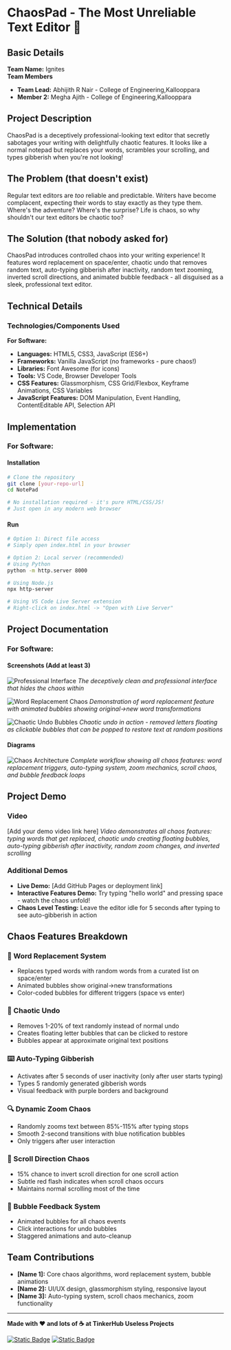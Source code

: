 # ChaosPad - The Most Unreliable Text Editor 🎯

## Basic Details
**Team Name:** Ignites  
**Team Members**
- **Team Lead:** Abhijith R Nair - College of Engineering,Kallooppara
- **Member 2:** Megha Ajith - College of Engineering,Kallooppara


## Project Description
ChaosPad is a deceptively professional-looking text editor that secretly sabotages your writing with delightfully chaotic features. It looks like a normal notepad but replaces your words, scrambles your scrolling, and types gibberish when you're not looking!

## The Problem (that doesn't exist)
Regular text editors are *too* reliable and predictable. Writers have become complacent, expecting their words to stay exactly as they type them. Where's the adventure? Where's the surprise? Life is chaos, so why shouldn't our text editors be chaotic too?

## The Solution (that nobody asked for)
ChaosPad introduces controlled chaos into your writing experience! It features word replacement on space/enter, chaotic undo that removes random text, auto-typing gibberish after inactivity, random text zooming, inverted scroll directions, and animated bubble feedback - all disguised as a sleek, professional text editor.

## Technical Details

### Technologies/Components Used

**For Software:**
- **Languages:** HTML5, CSS3, JavaScript (ES6+)
- **Frameworks:** Vanilla JavaScript (no frameworks - pure chaos!)
- **Libraries:** Font Awesome (for icons)
- **Tools:** VS Code, Browser Developer Tools
- **CSS Features:** Glassmorphism, CSS Grid/Flexbox, Keyframe Animations, CSS Variables
- **JavaScript Features:** DOM Manipulation, Event Handling, ContentEditable API, Selection API

## Implementation

### For Software:

#### Installation
```bash
# Clone the repository
git clone [your-repo-url]
cd NotePad

# No installation required - it's pure HTML/CSS/JS!
# Just open in any modern web browser
```

#### Run
```bash
# Option 1: Direct file access
# Simply open index.html in your browser

# Option 2: Local server (recommended)
# Using Python
python -m http.server 8000

# Using Node.js
npx http-server

# Using VS Code Live Server extension
# Right-click on index.html -> "Open with Live Server"
```

## Project Documentation

### For Software:

#### Screenshots (Add at least 3)

![Professional Interface](screenshots/interface.png)
*The deceptively clean and professional interface that hides the chaos within*

![Word Replacement Chaos](screenshots/word-replacement.png)
*Demonstration of word replacement feature with animated bubbles showing original→new word transformations*

![Chaotic Undo Bubbles](screenshots/chaotic-undo.png)
*Chaotic undo in action - removed letters floating as clickable bubbles that can be popped to restore text at random positions*

#### Diagrams

![Chaos Architecture](diagrams/chaos-workflow.png)
*Complete workflow showing all chaos features: word replacement triggers, auto-typing system, zoom mechanics, scroll chaos, and bubble feedback loops*

## Project Demo

### Video
[Add your demo video link here]
*Video demonstrates all chaos features: typing words that get replaced, chaotic undo creating floating bubbles, auto-typing gibberish after inactivity, random zoom changes, and inverted scrolling*

### Additional Demos
- **Live Demo:** [Add GitHub Pages or deployment link]
- **Interactive Features Demo:** Try typing "hello world" and pressing space - watch the chaos unfold!
- **Chaos Level Testing:** Leave the editor idle for 5 seconds after typing to see auto-gibberish in action

## Chaos Features Breakdown

### 🔄 Word Replacement System
- Replaces typed words with random words from a curated list on space/enter
- Animated bubbles show original→new transformations
- Color-coded bubbles for different triggers (space vs enter)

### 🎯 Chaotic Undo
- Removes 1-20% of text randomly instead of normal undo
- Creates floating letter bubbles that can be clicked to restore
- Bubbles appear at approximate original text positions

### ⌨️ Auto-Typing Gibberish
- Activates after 5 seconds of user inactivity (only after user starts typing)
- Types 5 randomly generated gibberish words
- Visual feedback with purple borders and background

### 🔍 Dynamic Zoom Chaos
- Randomly zooms text between 85%-115% after typing stops
- Smooth 2-second transitions with blue notification bubbles
- Only triggers after user interaction

### 📜 Scroll Direction Chaos
- 15% chance to invert scroll direction for one scroll action
- Subtle red flash indicates when scroll chaos occurs
- Maintains normal scrolling most of the time

### 🎨 Bubble Feedback System
- Animated bubbles for all chaos events
- Click interactions for undo bubbles
- Staggered animations and auto-cleanup

## Team Contributions
- **[Name 1]:** Core chaos algorithms, word replacement system, bubble animations
- **[Name 2]:** UI/UX design, glassmorphism styling, responsive layout
- **[Name 3]:** Auto-typing system, scroll chaos mechanics, zoom functionality

---

**Made with ❤️ and lots of ☕ at TinkerHub Useless Projects**

[![Static Badge](https://img.shields.io/badge/TinkerHub-Useless_Projects-red)](https://tinkerhub.org/)
[![Static Badge](https://img.shields.io/badge/Chaos_Level-Maximum-purple)](https://github.com/yourusername/chaospad)

